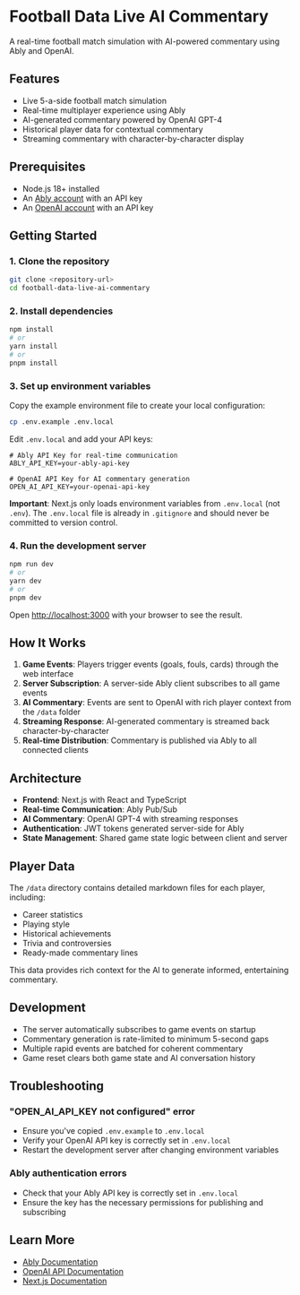 # Football Data Live AI Commentary

A real-time football match simulation with AI-powered commentary using Ably and OpenAI.

## Features

- Live 5-a-side football match simulation
- Real-time multiplayer experience using Ably
- AI-generated commentary powered by OpenAI GPT-4
- Historical player data for contextual commentary
- Streaming commentary with character-by-character display

## Prerequisites

- Node.js 18+ installed
- An [Ably account](https://ably.com) with an API key
- An [OpenAI account](https://platform.openai.com) with an API key

## Getting Started

### 1. Clone the repository

```bash
git clone <repository-url>
cd football-data-live-ai-commentary
```

### 2. Install dependencies

```bash
npm install
# or
yarn install
# or
pnpm install
```

### 3. Set up environment variables

Copy the example environment file to create your local configuration:

```bash
cp .env.example .env.local
```

Edit `.env.local` and add your API keys:

```env
# Ably API Key for real-time communication
ABLY_API_KEY=your-ably-api-key

# OpenAI API Key for AI commentary generation
OPEN_AI_API_KEY=your-openai-api-key
```

**Important**: Next.js only loads environment variables from `.env.local` (not `.env`). The `.env.local` file is already in `.gitignore` and should never be committed to version control.

### 4. Run the development server

```bash
npm run dev
# or
yarn dev
# or
pnpm dev
```

Open [http://localhost:3000](http://localhost:3000) with your browser to see the result.

## How It Works

1. **Game Events**: Players trigger events (goals, fouls, cards) through the web interface
2. **Server Subscription**: A server-side Ably client subscribes to all game events
3. **AI Commentary**: Events are sent to OpenAI with rich player context from the `/data` folder
4. **Streaming Response**: AI-generated commentary is streamed back character-by-character
5. **Real-time Distribution**: Commentary is published via Ably to all connected clients

## Architecture

- **Frontend**: Next.js with React and TypeScript
- **Real-time Communication**: Ably Pub/Sub
- **AI Commentary**: OpenAI GPT-4 with streaming responses
- **Authentication**: JWT tokens generated server-side for Ably
- **State Management**: Shared game state logic between client and server

## Player Data

The `/data` directory contains detailed markdown files for each player, including:
- Career statistics
- Playing style
- Historical achievements
- Trivia and controversies
- Ready-made commentary lines

This data provides rich context for the AI to generate informed, entertaining commentary.

## Development

- The server automatically subscribes to game events on startup
- Commentary generation is rate-limited to minimum 5-second gaps
- Multiple rapid events are batched for coherent commentary
- Game reset clears both game state and AI conversation history

## Troubleshooting

### "OPEN_AI_API_KEY not configured" error
- Ensure you've copied `.env.example` to `.env.local`
- Verify your OpenAI API key is correctly set in `.env.local`
- Restart the development server after changing environment variables

### Ably authentication errors
- Check that your Ably API key is correctly set in `.env.local`
- Ensure the key has the necessary permissions for publishing and subscribing

## Learn More

- [Ably Documentation](https://ably.com/docs)
- [OpenAI API Documentation](https://platform.openai.com/docs)
- [Next.js Documentation](https://nextjs.org/docs)